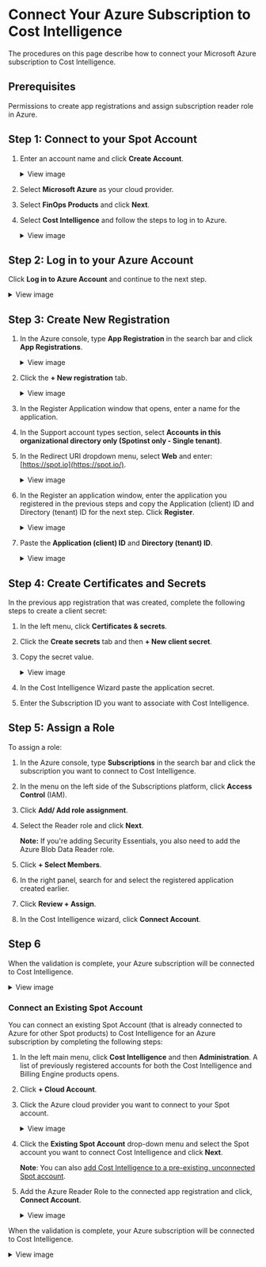 # Connect Your Azure Subscription to Cost Intelligence 

The procedures on this page describe how to connect your Microsoft Azure subscription to Cost Intelligence.  
 
## Prerequisites 

Permissions to create app registrations and assign subscription reader role in Azure. 
 
## Step 1: Connect to your Spot Account 

1. Enter an account name and click **Create Account**. 

   <details>
   <summary markdown="span">View image</summary>
    <img width=600 src="https://github.com/spotinst/help/assets/106514736/60985019-a37d-4faa-a24c-d2d15ffa77fe">

</details>

2. Select **Microsoft Azure** as your cloud provider.  
3. Select **FinOps Products** and click **Next**. 
4. Select **Cost Intelligence** and follow the steps to log in to Azure.

   <details>
   <summary markdown="span">View image</summary>
    <img width="600" src="https://github.com/spotinst/help/assets/106514736/c2b789c2-c93c-45a6-bb8e-e014bfff7ffd">

</details>

## Step 2: Log in to your Azure Account 

Click **Log in to Azure Account** and continue to the next step. 
 
 <details>
   <summary markdown="span">View image</summary>
<img width="450" src="https://github.com/spotinst/help/assets/106514736/ec3fe3e7-041b-4977-a676-4578703657fb">

</details>

## Step 3: Create New Registration 

1. In the Azure console, type **App Registration** in the search bar and click **App Registrations**.

   <details>
   <summary markdown="span">View image</summary>
    <img width=700 src="https://github.com/user-attachments/assets/9fde1ff6-ff5c-451f-84c6-134f1b7ede5a">

</details>

2. Click the **+ New registration** tab.

   <details>
   <summary markdown="span">View image</summary>
    <img width="550" src="https://github.com/user-attachments/assets/71012ad2-7a4d-47a5-9253-e1ac8aa06c51">

</details>

3. In the Register Application window that opens, enter a name for the application. 

4. In the Support account types section, select **Accounts in this organizational directory only (Spotinst only - Single tenant)**. 

5. In the Redirect URI dropdown menu, select **Web** and enter: [https://spot.io](https://spot.io/).

   <details>
   <summary markdown="span">View image</summary>
      <img width="800" src="https://github.com/user-attachments/assets/9e249697-a5cb-45bf-acf9-428378d8fbec">

</details>

6. In the Register an application window, enter the application you registered in the previous steps and copy the Application (client) ID and Directory (tenant) ID for the next step. Click **Register**.

   <details>
   <summary markdown="span">View image</summary>
      <img width="800" src="https://github.com/user-attachments/assets/afcff02b-3645-48fa-826e-d0f5737225e7">

</details>

7. Paste the **Application (client) ID** and **Directory (tenant) ID**.

   <details>
   <summary markdown="span">View image</summary>
      <img width="400" src="https://github.com/spotinst/help/assets/106514736/18d8d612-3fed-4759-9cfe-ac4836234da6">

</details>

## Step 4: Create Certificates and Secrets 

In the previous app registration that was created, complete the following steps to create a client secret: 
 
1. In the left menu, click **Certificates & secrets**. 
2. Click the **Create secrets** tab and then **+ New client secret**. 
3. Copy the secret value. 
 
   <details>
   <summary markdown="span">View image</summary>
      <img width="700" src="https://github.com/user-attachments/assets/4cc946a6-0e89-43e2-bac4-0f796b9a0fab">

      </details>

4. In the Cost Intelligence Wizard paste the application secret. 
5. Enter the Subscription ID you want to associate with Cost Intelligence. 
 
## Step 5: Assign a Role 

To assign a role:

1. In the Azure console, type **Subscriptions** in the search bar and click the subscription you want to connect to Cost Intelligence. 
2. In the menu on the left side of the Subscriptions platform, click **Access Control** (IAM). 
3. Click **Add/ Add role assignment**. 
4. Select the Reader role and click **Next**.

   **Note:** If you're adding Security Essentials, you also need to add the Azure Blob Data Reader role.

5. Click **+ Select Members**. 
6. In the right panel, search for and select the registered application created earlier. 
7. Click **Review + Assign**. 
8. In the Cost Intelligence wizard, click **Connect Account**. 

## Step 6

When the validation is complete, your Azure subscription will be connected to Cost Intelligence. 

 <details>
   <summary markdown="span">View image</summary>
<img width="550" alt="connect-azure-ci-4" src="https://github.com/spotinst/help/assets/106514736/25c5539a-8b0e-4886-9b56-cac5fe289c14">

</details>

### Connect an Existing Spot Account

You can connect an existing Spot Account (that is already connected to Azure for other Spot products) to Cost Intelligence for an Azure subscription by completing the following steps: 

1. In the left main menu, click **Cost Intelligence** and then **Administration**. A list of previously registered accounts for both the Cost Intelligence and Billing Engine products opens. 

2. Click **+ Cloud Account**. 
3. Click the Azure cloud provider you want to connect to your Spot account. 

   <details>
   <summary markdown="span">View image</summary>
    <img width="700" alt="connect-azure-ci-6" src="https://github.com/spotinst/help/assets/106514736/8787e44f-fa9e-464c-8bab-861cdc8a2fd4">

    </details>

4. Click the **Existing Spot Account** drop-down menu and select the Spot account you want to connect Cost Intelligence and click **Next**.

    **Note**: You can also [add Cost Intelligence to a pre-existing, unconnected Spot account](https://docs.spot.io/cost-intelligence/get-started/connect-azure?id=step-1-connect-to-your-spot-account).  
 
5. Add the Azure Reader Role to the connected app registration and click, **Connect Account**. 
 
   <details>
   <summary markdown="span">View image</summary>
    <img width=600 src="https://github.com/user-attachments/assets/5c71ed3a-b32c-48a5-bce4-ea9abfb8ebf0">

    </details>

When the validation is complete, your Azure subscription will be connected to Cost Intelligence. 

   <details>
   <summary markdown="span">View image</summary>
    <img width=500 src="https://github.com/user-attachments/assets/0f4407c3-b6fe-44b2-800d-dd50d9578380">
    
   </details>
